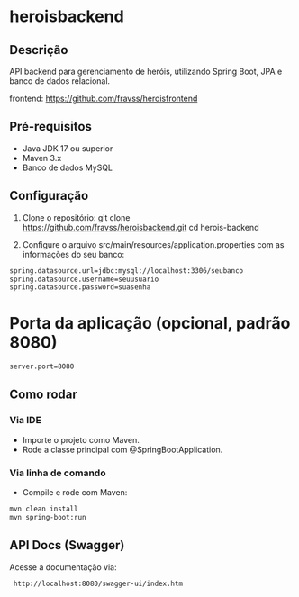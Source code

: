 # heroisbackend
## Descrição
API backend para gerenciamento de heróis, utilizando Spring Boot, JPA e banco de dados relacional.

frontend: https://github.com/fravss/heroisfrontend

## Pré-requisitos
- Java JDK 17 ou superior
- Maven 3.x
- Banco de dados MySQL

## Configuração

1. Clone o repositório:
git clone https://github.com/fravss/heroisbackend.git
cd herois-backend

2. Configure o arquivo src/main/resources/application.properties com as informações do seu banco:

```bash
spring.datasource.url=jdbc:mysql://localhost:3306/seubanco
spring.datasource.username=seuusuario
spring.datasource.password=suasenha
```


# Porta da aplicação (opcional, padrão 8080)

```bash
server.port=8080
```


## Como rodar

### Via IDE
- Importe o projeto como Maven.
- Rode a classe principal com @SpringBootApplication.

### Via linha de comando
- Compile e rode com Maven:
  
```bash
mvn clean install
mvn spring-boot:run
```



## API Docs (Swagger)
Acesse a documentação via:
```bash
 http://localhost:8080/swagger-ui/index.htm
```

